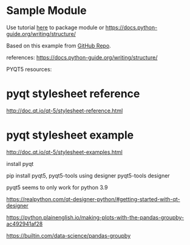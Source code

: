 # Sample Module

Use tutorial [here](https://packaging.python.org/tutorials/packaging-projects/)
to package module
or  https://docs.python-guide.org/writing/structure/

Based on this example from [GitHub Repo](https://github.com/navdeep-G/samplemod). 


references:
https://docs.python-guide.org/writing/structure/


PYQT5 resources: 
# pyqt stylesheet reference
http://doc.qt.io/qt-5/stylesheet-reference.html

# pyqt stylesheet example
http://doc.qt.io/qt-5/stylesheet-examples.html


install pyqt

pip install pyqt5, pyqt5-tools
using designer
pyqt5-tools designer

pyqt5 seems to only work for python 3.9

https://realpython.com/qt-designer-python/#getting-started-with-qt-designer

https://python.plainenglish.io/making-plots-with-the-pandas-groupby-ac492941af28

https://builtin.com/data-science/pandas-groupby


